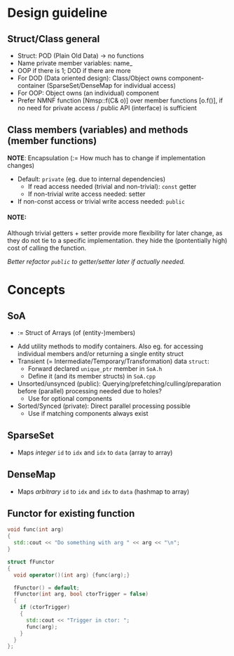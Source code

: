 # Design guideline
## Struct/Class general
- Struct: POD (Plain Old Data) -> no functions
- Name private member variables: name_
- OOP if there is 1; DOD if there are more
- For DOD (Data oriented design): Class/Object owns component-container (SparseSet/DenseMap for individual access)
- For OOP: Object owns (an individual) component
- Prefer NMNF function [Nmsp::f(C& o)] over member functions [o.f()], if no need for private access / public API (interface) is sufficient

## Class members (variables) and methods (member functions)
**NOTE**: Encapsulation (:= How much has to change if implementation changes)
- Default: `private` (eg. due to internal dependencies)
    - If read access needed (trivial and non-trivial): `const` getter
    - If non-trivial write access needed: setter
- If non-const access or trivial write access needed: `public`

#### **NOTE**: 
Although trivial getters + setter provide more flexibility for later change, as they do not tie to a specific implementation. they hide the (pontentially high) cost of calling the function. 

*Better refactor `public` to getter/setter later if actually needed.*


# Concepts
## SoA
- := Struct of Arrays (of (entity-)members)
<!-- - If access other than by index needed: Add an additional mapping-member Id(entifier)->Index 
 - Decide if duplication for mapping, or support O(n) lookup of values -->
- Add utility methods to modify containers. Also eg. for accessing individual members and/or returning a single entity struct
- Transient (= Intermediate/Temporary/Transformation) data `struct`:
    - Forward declared `unique_ptr` member in `SoA.h`
    - Define it (and its member structs) in `SoA.cpp`
- Unsorted/unsynced (public): Querying/prefetching/culling/preparation before (parallel) processing needed due to holes?
    - Use for optional components
- Sorted/Synced (private): Direct parallel processing possible
    - Use if matching components always exist

## SparseSet
- Maps _integer_ `id` to `idx` and `idx` to `data` (array to array)

## DenseMap 
- Maps _arbitrary_ `id` to `idx` and `idx` to `data` (hashmap to array)

## Functor for existing function
```cpp
void func(int arg)
{
  std::cout << "Do something with arg " << arg << "\n";
}

struct fFunctor
{
  void operator()(int arg) {func(arg);}

  fFunctor() = default;
  fFunctor(int arg, bool ctorTrigger = false)
  {
    if (ctorTrigger)
    {
      std::cout << "Trigger in ctor: ";
      func(arg);
    }
  }
};
```

